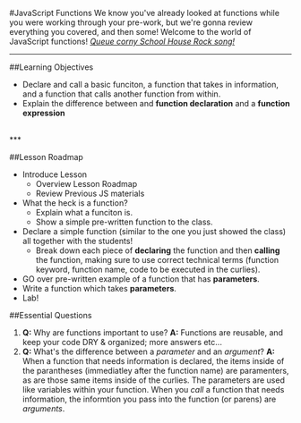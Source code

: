 #JavaScript Functions 
We know you've already looked at functions while you were working through your pre-work, but we're gonna review everything you covered, and then some! Welcome to the world of JavaScript functions! [*Queue corny School House Rock song!*](`https://www.youtube.com/watch?v=ODGA7ssL-6g`)
<br>
***
##Learning Objectives
- Declare and call a basic funciton, a function that takes in information, and a function that calls another function from within.
- Explain the difference between and **function declaration** and a **function expression**
<br>
***

##Lesson Roadmap

- Introduce Lesson
	- Overview Lesson Roadmap
	- Review Previous JS materials
- What the heck is a function?
	- Explain what a funciton is.
	- Show a simple pre-written function to the class.
- Declare a simple function (similar to the one you just showed the class) all together with the students!
	- Break down each piece of **declaring** the function and then **calling** the function, making sure to use correct technical terms (function keyword, function name, code to be executed in the curlies).
- GO over pre-written example of a function that has **parameters**.
- Write a function which takes **parameters**.
- Lab!

##Essential Questions
1. **Q:** Why are functions important to use? **A:** Functions are reusable, and keep your code DRY & organized; more answers etc...
2. **Q:** What's the difference between a *parameter* and an *argument*? **A:** When a function that needs information is declared, the items inside of the parantheses (immediatley after the function name) are paramenters, as are those same items inside of the curlies. The parameters are used like variables within your function. When you *call* a function that needs information, the informtion you pass into the function (or parens) are *arguments*.